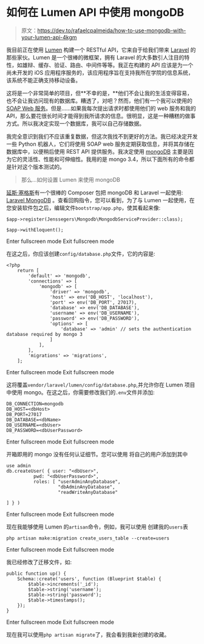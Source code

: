 # 如何在 Lumen API 中使用 mongoDB

> 原文：<https://dev.to/rafaelcpalmeida/how-to-use-mongodb-with-your-lumen-api-4kgm>

我目前正在使用 [Lumen](https://lumen.laravel.com/) 构建一个 RESTful API，它来自于给我们带来 [Laravel](https://laravel.com/) 的那些家伙。Lumen 是一个很棒的微框架，拥有 Laravel 的大多数引人注目的特性，如雄辩、缓存、验证、路由、中间件等等。我正在构建的 API 应该是为一个尚未开发的 iOS 应用程序服务的，该应用程序旨在支持我所在学院的信息系统，该系统不能正确支持移动设备。

这将是一个非常简单的项目，但**不幸的是，**他们不会让我的生活变得容易，也不会让我访问现有的数据库。糟透了，对吧？然而，他们有一个我可以使用的 [SOAP Web 服务](https://en.wikipedia.org/wiki/SOAP)。但是……如果我每次提出请求时都使用他们的 web 服务和我的 API，那么要花很长时间才能得到我所请求的信息。很明显，这是一种糟糕的做事方式。所以我决定实现一个数据库，我可以自己存储数据。

我完全意识到我们不应该重复数据，但这次我找不到更好的方法。我已经决定开发一些 Python 机器人，它们将使用 SOAP web 服务定期获取信息，并将其存储在数据库中，以便稍后使用 REST API 提供服务。我决定使用 [mongoDB](https://www.mongodb.com/) 主要是因为它的灵活性、性能和可伸缩性。我用的是 mongo 3.4，所以下面所有的命令都是针对这个版本测试的。

> 那么…如何设置 Lumen 来使用 mongoDB

[延斯·塞格斯](https://jenssegers.com/)有一个很棒的 Composer 包把 mongoDB 和 Laravel 一起使用: [Laravel MongoDB](https://github.com/jenssegers/laravel-mongodb) 。查看回购指令，您可以看到，为了与 Lumen 一起使用，在您安装软件包之后，编辑文件`bootstrap/app.php`，使其看起来像:

```
$app->register(Jenssegers\Mongodb\MongodbServiceProvider::class);

$app->withEloquent(); 
```

Enter fullscreen mode Exit fullscreen mode

在这之后，你应该创建`config/database.php`文件，它的内容是:

```
<?php
    return [
        'default' => 'mongodb',
        'connections' => [
            'mongodb' => [
                'driver' => 'mongodb',
                'host' => env('DB_HOST', 'localhost'),
                'port' => env('DB_PORT', 27017),
                'database' => env('DB_DATABASE'),
                'username' => env('DB_USERNAME'),
                'password' => env('DB_PASSWORD'),
                'options' => [
                    'database' => 'admin' // sets the authentication database required by mongo 3
                ]
            ],
        ],
        'migrations' => 'migrations',
    ]; 
```

Enter fullscreen mode Exit fullscreen mode

这将覆盖`vendor/laravel/lumen/config/database.php`,并允许你在 Lumen 项目中使用 mongo。在这之后，你需要修改我们的`.env`文件并添加:

```
DB_CONNECTION=mongodb
DB_HOST=<dbHost>
DB_PORT=27017
DB_DATABASE=<dbName>
DB_USERNAME=<dbUser>
DB_PASSWORD=<dbUserPassword> 
```

Enter fullscreen mode Exit fullscreen mode

开箱即用的 mongo 没有任何认证细节。您可以使用
将自己的用户添加到其中

```
use admin
db.createUser( { user: "<dbUser>",
          pwd: "<dbUserPassword>",
          roles: [ "userAdminAnyDatabase",
                   "dbAdminAnyDatabase",
                   "readWriteAnyDatabase"

] } ) 
```

Enter fullscreen mode Exit fullscreen mode

现在我能够使用 Lumen 的`artisan`命令，例如，我可以使用
创建我的`users`表

```
php artisan make:migration create_users_table --create=users 
```

Enter fullscreen mode Exit fullscreen mode

我已经修改了迁移文件，如:

```
public function up() {
    Schema::create('users', function (Blueprint $table) {
        $table->increments('_id');
        $table->string('username');
        $table->string('password');
        $table->timestamps();
    });
} 
```

Enter fullscreen mode Exit fullscreen mode

现在我可以使用`php artisan migrate`了，我会看到我新创建的收藏。